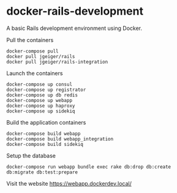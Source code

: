# docker-rails-development
A basic Rails development environment using Docker.

Pull the containers
```shell
docker-compose pull
docker pull jgeiger/rails
docker pull jgeiger/rails-integration
```

Launch the containers
```shell
docker-compose up consul
docker-compose up registrator
docker-compose up db redis
docker-compose up webapp
docker-compose up haproxy
docker-compose up sidekiq
```

Build the application containers
```shell
docker-compose build webapp
docker-compose build webapp_integration
docker-compose build sidekiq
```

Setup the database
```shell
docker-compose run webapp bundle exec rake db:drop db:create db:migrate db:test:prepare
```

Visit the website
https://webapp.dockerdev.local/
